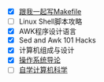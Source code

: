 - [x] [跟我一起写Makefile](https://seisman.github.io/how-to-write-makefile/index.html)
- [ ] Linux Shell脚本攻略
- [x] AWK程序设计语言
- [x] Sed and Awk 101 Hacks
- [x] 计算机组成与设计
- [x] [操作系统导论](https://github.com/sunzhangshuai/Operating-Systems-Three-Easy-Pieces-NOTES)
- [ ] [自学计算机科学](https://github.com/izackwu/TeachYourselfCS-CN/blob/master/TeachYourselfCS-CN.md)
